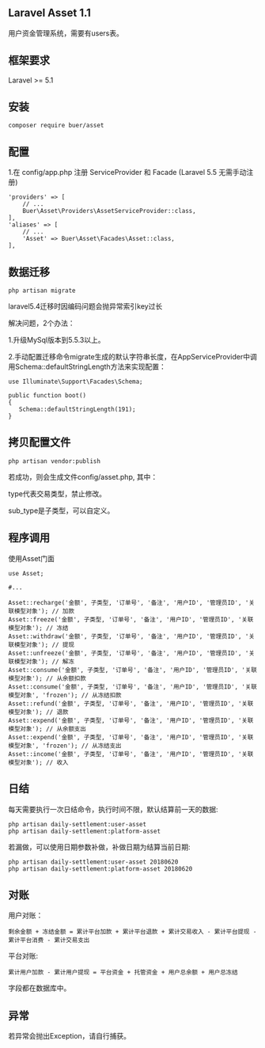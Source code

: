 ## Laravel Asset 1.1
用户资金管理系统，需要有users表。

## 框架要求
Laravel >= 5.1

## 安装
```
composer require buer/asset
```

## 配置
1.在 config/app.php 注册 ServiceProvider 和 Facade (Laravel 5.5 无需手动注册)
```
'providers' => [
    // ...
    Buer\Asset\Providers\AssetServiceProvider::class,
],
'aliases' => [
    // ...
    'Asset' => Buer\Asset\Facades\Asset::class,
],
```

## 数据迁移
```
php artisan migrate
```

laravel5.4迁移时因编码问题会抛异常索引key过长

解决问题，2个办法：

1.升级MySql版本到5.5.3以上。

2.手动配置迁移命令migrate生成的默认字符串长度，在AppServiceProvider中调用Schema::defaultStringLength方法来实现配置：

```
use Illuminate\Support\Facades\Schema;

public function boot()
{
   Schema::defaultStringLength(191);
}
```

## 拷贝配置文件
```
php artisan vendor:publish
```
若成功，则会生成文件config/asset.php, 其中：

type代表交易类型，禁止修改。

sub_type是子类型，可以自定义。

## 程序调用
使用Asset门面
```
use Asset;

#...

Asset::recharge('金额', 子类型, '订单号', '备注', '用户ID', '管理员ID', '关联模型对象'); // 加款
Asset::freeze('金额', 子类型, '订单号', '备注', '用户ID', '管理员ID', '关联模型对象'); // 冻结
Asset::withdraw('金额', 子类型, '订单号', '备注', '用户ID', '管理员ID', '关联模型对象'); // 提现
Asset::unfreeze('金额', 子类型, '订单号', '备注', '用户ID', '管理员ID', '关联模型对象'); // 解冻
Asset::consume('金额', 子类型, '订单号', '备注', '用户ID', '管理员ID', '关联模型对象'); // 从余额扣款
Asset::consume('金额', 子类型, '订单号', '备注', '用户ID', '管理员ID', '关联模型对象', 'frozen'); // 从冻结扣款
Asset::refund('金额', 子类型, '订单号', '备注', '用户ID', '管理员ID', '关联模型对象'); // 退款
Asset::expend('金额', 子类型, '订单号', '备注', '用户ID', '管理员ID', '关联模型对象'); // 从余额支出
Asset::expend('金额', 子类型, '订单号', '备注', '用户ID', '管理员ID', '关联模型对象', 'frozen'); // 从冻结支出
Asset::income('金额', 子类型, '订单号', '备注', '用户ID', '管理员ID', '关联模型对象'); // 收入
```

## 日结
每天需要执行一次日结命令，执行时间不限，默认结算前一天的数据:
```
php artisan daily-settlement:user-asset
php artisan daily-settlement:platform-asset
```
若漏做，可以使用日期参数补做，补做日期为结算当前日期:
```
php artisan daily-settlement:user-asset 20180620
php artisan daily-settlement:platform-asset 20180620
```

## 对账
用户对账：
```
剩余金额 + 冻结金额 = 累计平台加款 + 累计平台退款 + 累计交易收入 - 累计平台提现 - 累计平台消费 - 累计交易支出
```
平台对账:
```
累计用户加款 - 累计用户提现 = 平台资金 + 托管资金 + 用户总余额 + 用户总冻结
```
字段都在数据库中。

## 异常
若异常会抛出Exception，请自行捕获。

